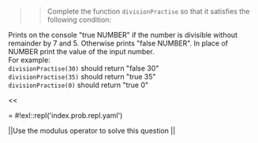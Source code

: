 >>Complete the function <code>divisionPractise</code> so that it satisfies the following condition:
<p>Prints on the console "true NUMBER" if the number is divisible without remainder by 7 and 5. Otherwise prints "false NUMBER". In place of NUMBER print the value of the input number.<br/>
For example:<br/>
<code>divisionPractise(30)</code> should return "false 30"<br/>
<code>divisionPractise(35)</code> should return "true 35"<br/>
<code>divisionPractise(0)</code> should return "true 0"</p><<

= #!exl::repl('index.prob.repl.yaml')

||Use the modulus operator to solve this question ||
